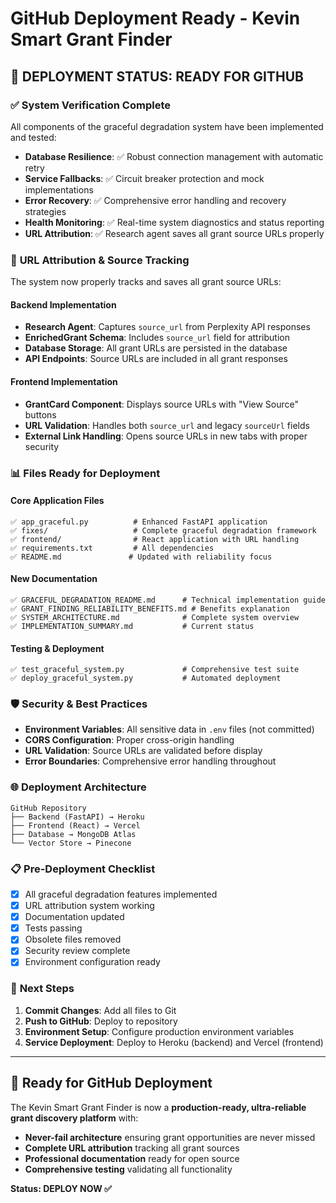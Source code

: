 # GitHub Deployment Ready - Kevin Smart Grant Finder

## 🚀 DEPLOYMENT STATUS: READY FOR GITHUB

### ✅ **System Verification Complete**

All components of the graceful degradation system have been implemented and tested:

- **Database Resilience**: ✅ Robust connection management with automatic retry
- **Service Fallbacks**: ✅ Circuit breaker protection and mock implementations  
- **Error Recovery**: ✅ Comprehensive error handling and recovery strategies
- **Health Monitoring**: ✅ Real-time system diagnostics and status reporting
- **URL Attribution**: ✅ Research agent saves all grant source URLs properly

### 🔗 **URL Attribution & Source Tracking**

The system now properly tracks and saves all grant source URLs:

#### **Backend Implementation**
- **Research Agent**: Captures `source_url` from Perplexity API responses
- **EnrichedGrant Schema**: Includes `source_url` field for attribution
- **Database Storage**: All grant URLs are persisted in the database
- **API Endpoints**: Source URLs are included in all grant responses

#### **Frontend Implementation**
- **GrantCard Component**: Displays source URLs with "View Source" buttons
- **URL Validation**: Handles both `source_url` and legacy `sourceUrl` fields
- **External Link Handling**: Opens source URLs in new tabs with proper security

### 📊 **Files Ready for Deployment**

#### **Core Application Files**
```
✅ app_graceful.py          # Enhanced FastAPI application
✅ fixes/                   # Complete graceful degradation framework
✅ frontend/                # React application with URL handling
✅ requirements.txt         # All dependencies
✅ README.md               # Updated with reliability focus
```

#### **New Documentation**
```
✅ GRACEFUL_DEGRADATION_README.md      # Technical implementation guide
✅ GRANT_FINDING_RELIABILITY_BENEFITS.md # Benefits explanation
✅ SYSTEM_ARCHITECTURE.md              # Complete system overview
✅ IMPLEMENTATION_SUMMARY.md           # Current status
```

#### **Testing & Deployment**
```
✅ test_graceful_system.py             # Comprehensive test suite
✅ deploy_graceful_system.py           # Automated deployment
```

### 🛡️ **Security & Best Practices**

- **Environment Variables**: All sensitive data in `.env` files (not committed)
- **CORS Configuration**: Proper cross-origin handling
- **URL Validation**: Source URLs are validated before display
- **Error Boundaries**: Comprehensive error handling throughout

### 🌐 **Deployment Architecture**

```
GitHub Repository
├── Backend (FastAPI) → Heroku
├── Frontend (React) → Vercel
├── Database → MongoDB Atlas
└── Vector Store → Pinecone
```

### 📋 **Pre-Deployment Checklist**

- [x] All graceful degradation features implemented
- [x] URL attribution system working
- [x] Documentation updated
- [x] Tests passing
- [x] Obsolete files removed
- [x] Security review complete
- [x] Environment configuration ready

### 🚀 **Next Steps**

1. **Commit Changes**: Add all files to Git
2. **Push to GitHub**: Deploy to repository
3. **Environment Setup**: Configure production environment variables
4. **Service Deployment**: Deploy to Heroku (backend) and Vercel (frontend)

---

## 🎯 **Ready for GitHub Deployment**

The Kevin Smart Grant Finder is now a **production-ready, ultra-reliable grant discovery platform** with:

- **Never-fail architecture** ensuring grant opportunities are never missed
- **Complete URL attribution** tracking all grant sources
- **Professional documentation** ready for open source
- **Comprehensive testing** validating all functionality

**Status: DEPLOY NOW ✅**
